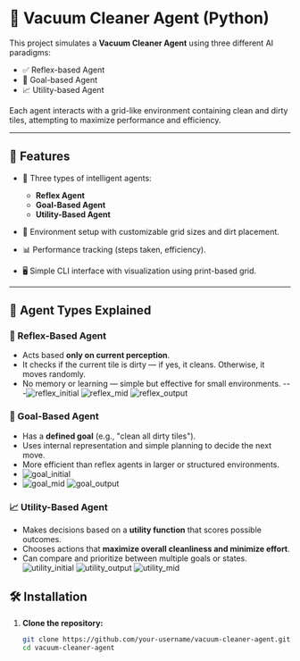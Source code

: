 # 🧹 Vacuum Cleaner Agent (Python)

This project simulates a **Vacuum Cleaner Agent** using three different AI paradigms:
- ✅ Reflex-based Agent
- 🎯 Goal-based Agent
- 📈 Utility-based Agent

Each agent interacts with a grid-like environment containing clean and dirty tiles, attempting to maximize performance and efficiency.

---

## 📌 Features

- 🧠 Three types of intelligent agents:
  - **Reflex Agent**
  - **Goal-Based Agent**
  - **Utility-Based Agent**
  
- 🔄 Environment setup with customizable grid sizes and dirt placement.
- 📊 Performance tracking (steps taken, efficiency).
- 🖥️ Simple CLI interface with visualization using print-based grid.

---

## 🧠 Agent Types Explained

### 🔁 Reflex-Based Agent
- Acts based **only on current perception**.
- It checks if the current tile is dirty — if yes, it cleans. Otherwise, it moves randomly.
- No memory or learning — simple but effective for small environments.
---![reflex_initial](https://github.com/user-attachments/assets/9be109fa-e990-4ed8-88a5-b8b6651f6117)
  ![reflex_mid](https://github.com/user-attachments/assets/ae1fccab-04c7-4ac7-abf1-9a433cba891b)
  ![reflex_output](https://github.com/user-attachments/assets/fbab62b7-572c-4df1-a5a9-89a5a4c98ee7)


  
### 🎯 Goal-Based Agent
- Has a **defined goal** (e.g., "clean all dirty tiles").
- Uses internal representation and simple planning to decide the next move.
- More efficient than reflex agents in larger or structured environments.
- ![goal_initial](https://github.com/user-attachments/assets/f02e98cd-990a-4250-ae8a-80202c4f7d9a)
- ![goal_mid](https://github.com/user-attachments/assets/de4034ab-3148-43f3-8b4b-c7ab69c527a0)
![goal_output](https://github.com/user-attachments/assets/987ccc7a-43d2-4657-9047-4c1aa80f983f)



### 📈 Utility-Based Agent
- Makes decisions based on a **utility function** that scores possible outcomes.
- Chooses actions that **maximize overall cleanliness and minimize effort**.
- Can compare and prioritize between multiple goals or states.
![utility_initial](https://github.com/user-attachments/assets/d0846088-f4e6-4103-bbb8-b298ad90228f)
![utility_output](https://github.com/user-attachments/assets/8c79fc22-ed36-4659-b7a9-04922650ab80)
![utility_mid](https://github.com/user-attachments/assets/06a15b79-8ad2-464c-b4ee-6d9a3271ba3b)


## 🛠️ Installation

1. **Clone the repository:**
   ```bash
   git clone https://github.com/your-username/vacuum-cleaner-agent.git
   cd vacuum-cleaner-agent
